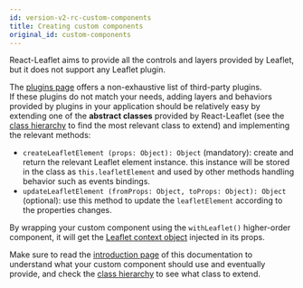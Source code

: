 ```yaml
---
id: version-v2-rc-custom-components
title: Creating custom components
original_id: custom-components
---
```


React-Leaflet aims to provide all the controls and layers provided by Leaflet, but it does not support any Leaflet plugin.

The [plugins page](plugins.md) offers a non-exhaustive list of third-party plugins.\
If these plugins do not match your needs, adding layers and behaviors provided by plugins in your application should be relatively easy by extending one of the **abstract classes** provided by React-Leaflet (see the [class hierarchy](class-hierarchy.md) to find the most relevant class to extend) and implementing the relevant methods:

- `createLeafletElement (props: Object): Object` (mandatory): create and return the relevant Leaflet element instance. this instance will be stored in the class as `this.leafletElement` and used by other methods handling behavior such as events bindings.
- `updateLeafletElement (fromProps: Object, toProps: Object): Object` (optional): use this method to update the `leafletElement` according to the properties changes.

By wrapping your custom component using the `withLeaflet()` higher-order component, it will get the [Leaflet context object](context.md) injected in its props.

Make sure to read the [introduction page](intro.md) of this documentation to understand what your custom component should use and eventually provide, and check the [class hierarchy](class-hierarchy.md) to see what class to extend.

